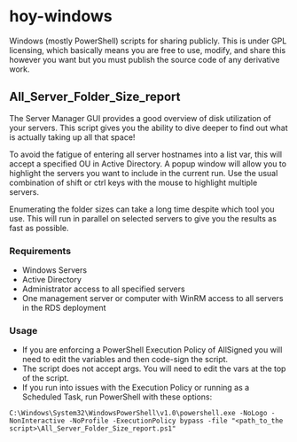 # hoy-windows
Windows (mostly PowerShell) scripts for sharing publicly.  This is under GPL licensing, which basically means you are free to use, 
modify, and share this however you want but you must publish the source code of any derivative work.

## All_Server_Folder_Size_report
The Server Manager GUI provides a good overview of disk utilization of your servers.  This script gives you the ability to dive deeper to find out what is actually taking up all that space!

To avoid the fatigue of entering all server hostnames into a list var, this will accept a specified OU in Active Directory.  A popup window will allow you to highlight the servers you want to include in the current run.  Use the usual combination of shift or ctrl keys with the mouse to highlight multiple servers.

Enumerating the folder sizes can take a long time despite which tool you use.  This will run in parallel on selected servers to give you the results as fast as possible.

### Requirements
- Windows Servers
- Active Directory
- Administrator access to all specified servers 
- One management server or computer with WinRM access to all servers in the RDS deployment

### Usage
- If you are enforcing a PowerShell Execution Policy of AllSigned you will need to edit the variables and then code-sign the script.
- The script does not accept args.  You will need to edit the vars at the top of the script.
- If you run into issues with the Execution Policy or running as a Scheduled Task, run PowerShell with these options:
```
C:\Windows\System32\WindowsPowerShell\v1.0\powershell.exe -NoLogo -NonInteractive -NoProfile -ExecutionPolicy bypass -file "<path_to_the script>\All_Server_Folder_Size_report.ps1"
```
